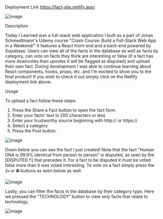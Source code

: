 Deployment Link
https://fact-site.netlify.app/

![image](https://github.com/aarchish/CrashCourse-FullStackApp/assets/72035663/45b12f52-ec15-4fc7-be36-e067cbb98a7e)


Description

Today I Learned was a full-stack web application I built as a part of Jonas Schmedtmann's Udemy course "Crash Course: Build a Full-Stack Web App in a Weekend!"
It features a React front-end and a back-end powered by Supabase.
Users can view all of the facts in the database as well as facts by category, can vote on facts they think are interesting or false
(if a fact has more downvotes than upvotes it will be flagged as disputed) and upload their own fact.
During development I was able to continue learning about React components, hooks, props, etc. and I'm excited to show you to the final product!
If you wish to check it out simply click on the Netlify deployment link above.

Usage

To upload a fact follow these steps:

1. Press the Share a Fact button to open the fact form.
2. Enter your facts' text in 200 characters or less
3. Enter your trustworthy source beginning with http:// or https://
4. Select a category
5. Press the Post button.

![image](https://github.com/aarchish/CrashCourse-FullStackApp/assets/72035663/0127216e-1e2e-407d-b7fc-733875221552)

Down below you can see the fact I just created!
Note that the fact "Human DNA is 99.9% identical from person to person" is disputed, as seen by the [DISPUTED !!] that precedes it.
For a fact to be disputed it must be voted false more than it was voted interesting. To vote on a fact simply press the 👍 or ⛔️ buttons as seen below as well.

![image](https://github.com/aarchish/CrashCourse-FullStackApp/assets/72035663/0e423d85-f5be-4a76-97ba-7e54e5cabc4c)

Lastly, you can filter the facts in the database by their category type.
Here we pressed the "TECHNOLOGY" button to view only facts that relate to technology.

![image](https://github.com/aarchish/CrashCourse-FullStackApp/assets/72035663/b095ebcf-21d1-4c64-b322-5b6611f846bc)
